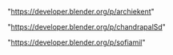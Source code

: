 "https://developer.blender.org/p/archiekent"

"https://developer.blender.org/p/chandrapalSd"

"https://developer.blender.org/p/sofiamil"

